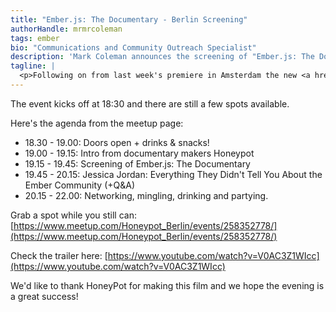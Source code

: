 ```yaml
---
title: "Ember.js: The Documentary - Berlin Screening"
authorHandle: mrmrcoleman
tags: ember
bio: "Communications and Community Outreach Specialist"
description: 'Mark Coleman announces the screening of "Ember.js: The Documentary" in Berlin, Feb. 11th 2019.'
tagline: |
  <p>Following on from last week's premiere in Amsterdam the new <a href="https://www.honeypot.io/">HoneyPot</a> film <strong>'Ember: A Mini Documentary'</strong> will be shown in Berlin this evening (2019-02-11).</p> <p>The film is a deep dive into the world of Ember.js and includes an interview with our CEO Marco Otte-Witte. After the screening Jessica Jordan from Mainmatter will present '<strong>Everything They Didn't Tell You About the Ember Community'</strong> which will be followed by a Q&amp;A.</p>
---
```


The event kicks off at 18:30 and there are still a few spots available.

Here's the agenda from the meetup page:

- 18.30 - 19.00: Doors open + drinks & snacks!
- 19.00 - 19.15: Intro from documentary makers Honeypot
- 19.15 - 19.45: Screening of Ember.js: The Documentary
- 19.45 - 20.15: Jessica Jordan: Everything They Didn't Tell You About the Ember Community (+Q&A)
- 20.15 - 22.00: Networking, mingling, drinking and partying.

Grab a spot while you still can: [https://www.meetup.com/Honeypot_Berlin/events/258352778/](https://www.meetup.com/Honeypot_Berlin/events/258352778/)

Check the trailer here: [https://www.youtube.com/watch?v=V0AC3Z1WIcc](https://www.youtube.com/watch?v=V0AC3Z1WIcc)

We'd like to thank HoneyPot for making this film and we hope the evening is a great success!
